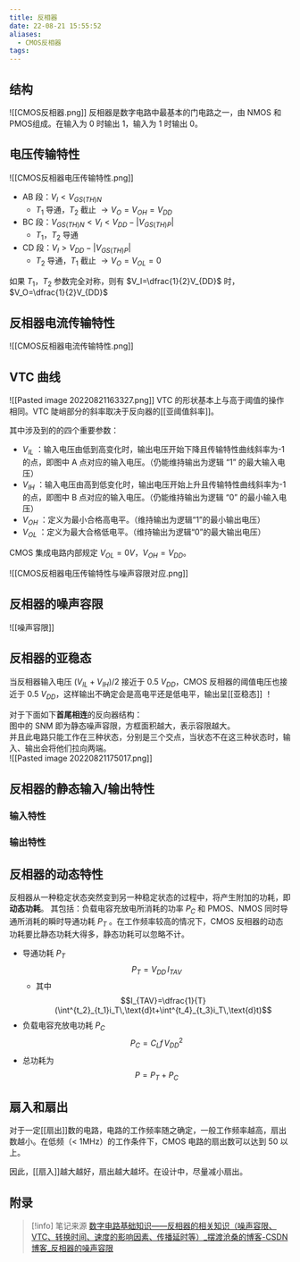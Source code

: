 ```yaml
---
title: 反相器
date: 22-08-21 15:55:52
aliases:
  - CMOS反相器
tags:
---
```


## 结构

![[CMOS反相器.png]]
反相器是数字电路中最基本的门电路之一，由 NMOS 和PMOS组成。在输入为 0 时输出 1，输入为 1 时输出 0。

## 电压传输特性
![[CMOS反相器电压传输特性.png]]
- AB 段：$V_I<V_{GS(TH)N}$
	- $T_1$ 导通，$T_2$ 截止 $\to V_O=V_{OH}=V_{DD}$
- BC 段：$V_{GS(TH)N}<V_I<V_{DD}-|V_{GS (TH) P}|$
	- $T_1，T_2$ 导通
- CD 段：$V_I>V_{DD}-|V_{GS (TH) P}|$
	- $T_2$ 导通，$T_1$ 截止 $\to V_O=V_{OL}=0$

如果 $T_1，T_2$ 参数完全对称，则有 $V_I=\dfrac{1}{2}V_{DD}$ 时，$V_O=\dfrac{1}{2}V_{DD}$

## 反相器电流传输特性
![[CMOS反相器电流传输特性.png]]

## VTC 曲线
![[Pasted image 20220821163327.png]]
VTC 的形状基本上与高于阈值的操作相同。VTC 陡峭部分的斜率取决于反向器的[[亚阈值斜率]]。

其中涉及到的的四个重要参数：
- $V_{IL}$ ：输入电压由低到高变化时，输出电压开始下降且传输特性曲线斜率为-1 的点，即图中 A 点对应的输入电压。（仍能维持输出为逻辑 “1” 的最大输入电压）
- $V_{IH}$ ：输入电压由高到低变化时，输出电压开始上升且传输特性曲线斜率为-1 的点，即图中 B 点对应的输入电压。（仍能维持输出为逻辑 “0” 的最小输入电压）
- $V_{OH}$ ：定义为最小合格高电平。（维持输出为逻辑“1”的最小输出电压）
- $V_{OL}$ ：定义为最大合格低电平。（维持输出为逻辑“0”的最大输出电压）

CMOS 集成电路内部规定 $V_{OL}= 0V$，$V_{OH} = V_{DD}$。


![[CMOS反相器电压传输特性与噪声容限对应.png]]

## 反相器的噪声容限
![[噪声容限]]

## 反相器的亚稳态
当反相器输入电压 $(V_{IL}+V_{IH})/2$ 接近于 0.5 $V_{DD}$，CMOS 反相器的阈值电压也接近于 0.5 $V_{DD}$，这样输出不确定会是高电平还是低电平，输出呈[[亚稳态]] ！

对于下面如下**首尾相连**的反向器结构：  
图中的 SNM 即为静态噪声容限，方框面积越大，表示容限越大。  
并且此电路只能工作在三种状态，分别是三个交点，当状态不在这三种状态时，输入、输出会将他们拉向两端。  
![[Pasted image 20220821175017.png]]

## 反相器的静态输入/输出特性 
### 输入特性


### 输出特性

## 反相器的动态特性
反相器从一种稳定状态突然变到另一种稳定状态的过程中，将产生附加的功耗，即**动态功耗**。
其包括：负载电容充放电所消耗的功率 $P_C$ 和 PMOS、NMOS 同时导通所消耗的瞬时导通功耗 $P_T$ 。在工作频率较高的情况下，CMOS 反相器的动态功耗要比静态功耗大得多，静态功耗可以忽略不计。
- 导通功耗 $P_T$ $$P_T=V_{DD}\,I_{TAV}$$
	- 其中 $$I_{TAV}=\dfrac{1}{T}(\int^{t_2}_{t_1}i_T\,\text{d}t+\int^{t_4}_{t_3}i_T\,\text{d}t)$$
- 负载电容充放电功耗 $P_C$ $$P_C=C_Lf\,V_{DD}^2$$
- 总功耗为 $$P=P_T+P_C$$

##  扇入和扇出

对于一定[[扇出]]数的电路，电路的工作频率随之确定，一般工作频率越高，扇出数越小。在低频（< 1MHz）的工作条件下，CMOS 电路的扇出数可以达到 50 以上。

因此，[[扇入]]越大越好，扇出越大越坏。在设计中，尽量减小扇出。

## 附录
> [!info] 笔记来源
> [数字电路基础知识——反相器的相关知识（噪声容限、VTC、转换时间、速度的影响因素、传播延时等）_摆渡沧桑的博客-CSDN博客_反相器的噪声容限](https://blog.csdn.net/vivid117/article/details/100083567)

